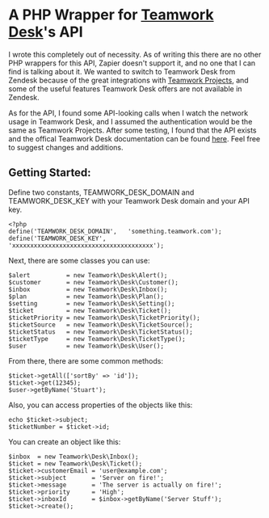 A PHP Wrapper for [Teamwork Desk](https://www.teamwork.com/desk)'s API
=======================================================================

I wrote this completely out of necessity. As of writing this there are no other
PHP wrappers for this API, Zapier doesn't support it, and no one that I can find
is talking about it.
We wanted to switch to Teamwork Desk from Zendesk because of the great
integrations with [Teamwork Projects](https://www.teamwork.com/projects), and some of the useful features Teamwork Desk
offers are not available in Zendesk.

As for the API, I found some API-looking calls when I watch the network usage in
Teamwork Desk, and I assumed the authentication would be the same as Teamwork
Projects. After some testing, I found that the API exists and the offical Teamwork Desk documentation can be found [here](http://developer.teamwork.com/desk/). Feel free to suggest changes and additions.

Getting Started:
----------------

Define two constants, TEAMWORK_DESK_DOMAIN and TEAMWORK_DESK_KEY with your
Teamwork Desk domain and your API key.

    <?php
    define('TEAMWORK_DESK_DOMAIN',   'something.teamwork.com');
    define('TEAMWORK_DESK_KEY',      'xxxxxxxxxxxxxxxxxxxxxxxxxxxxxxxxxxxxxxx');

Next, there are some classes you can use:

    $alert          = new Teamwork\Desk\Alert();
    $customer       = new Teamwork\Desk\Customer();
    $inbox          = new Teamwork\Desk\Inbox();
    $plan           = new Teamwork\Desk\Plan();
    $setting        = new Teamwork\Desk\Setting();
    $ticket         = new Teamwork\Desk\Ticket();
    $ticketPriority = new Teamwork\Desk\TicketPriority();
    $ticketSource   = new Teamwork\Desk\TicketSource();
    $ticketStatus   = new Teamwork\Desk\TicketStatus();
    $ticketType     = new Teamwork\Desk\TicketType();
    $user           = new Teamwork\Desk\User();

From there, there are some common methods:

    $ticket->getAll(['sortBy' => 'id']);
    $ticket->get(12345);
    $user->getByName('Stuart');

Also, you can access properties of the objects like this:

    echo $ticket->subject;
    $ticketNumber = $ticket->id;

You can create an object like this:

    $inbox  = new Teamwork\Desk\Inbox();
    $ticket = new Teamwork\Desk\Ticket();
    $ticket->customerEmail = 'user@example.com';
    $ticket->subject       = 'Server on fire!';
    $ticket->message       = 'The server is actually on fire!';
    $ticket->priority      = 'High';
    $ticket->inboxId       = $inbox->getByName('Server Stuff');
    $ticket->create();

